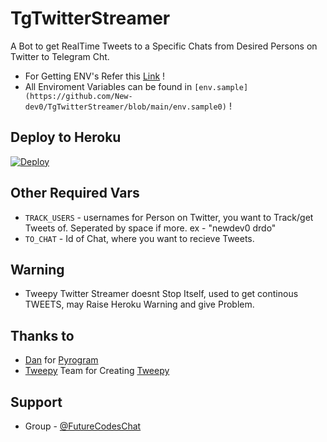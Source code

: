 # TgTwitterStreamer

A Bot to get RealTime Tweets to a Specific Chats from Desired Persons on Twitter to Telegram Cht.
<br>

* For Getting ENV's Refer this [Link](https://New-dev0.Github.io/TgTwitterBot) !
* All Enviroment Variables can be found in `[env.sample](https://github.com/New-dev0/TgTwitterStreamer/blob/main/env.sample0)` !


## Deploy to Heroku
[![Deploy](https://www.herokucdn.com/deploy/button.svg)](https://heroku.com/deploy)


## Other Required Vars
- `TRACK_USERS` - usernames for Person on Twitter, you want to Track/get Tweets of. Seperated by space if more. ex - "newdev0 drdo"
- `TO_CHAT` - Id of Chat, where you want to recieve Tweets.

   
## Warning
 - Tweepy Twitter Streamer doesnt Stop Itself, used to get continous TWEETS, may Raise Heroku Warning and give Problem.

## Thanks to
- [Dan](https://github.com/delivrance) for [Pyrogram](https://github.com/pyrogram/pyrogram)
- [Tweepy](https://github.com/tweepy) Team for Creating [Tweepy](https://github.com/tweepy/tweepy)


## Support
- Group - [@FutureCodesChat](https://t.me/FutureCodesChat)
